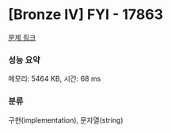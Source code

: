 # [Bronze IV] FYI - 17863 

[문제 링크](https://www.acmicpc.net/problem/17863) 

### 성능 요약

메모리: 5464 KB, 시간: 68 ms

### 분류

구현(implementation), 문자열(string)

